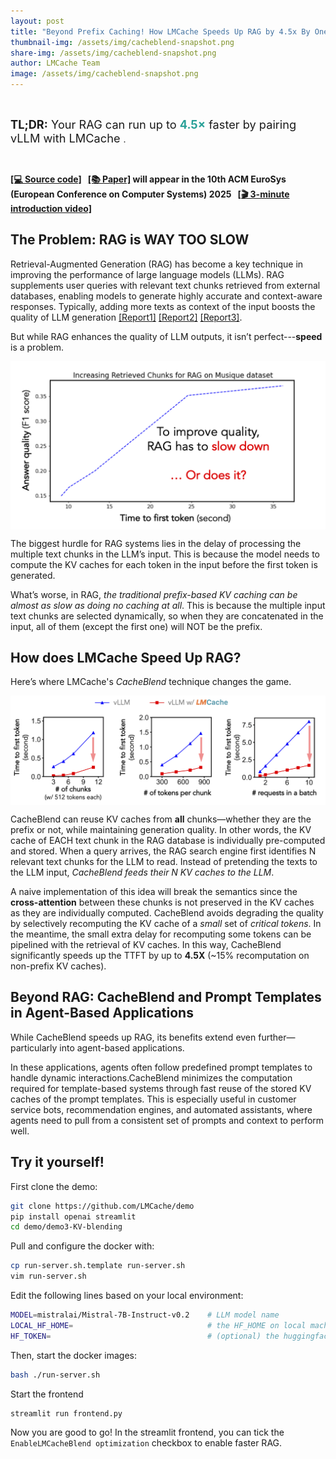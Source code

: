 ```yaml
---
layout: post
title: "Beyond Prefix Caching! How LMCache Speeds Up RAG by 4.5x By One Line of Change"
thumbnail-img: /assets/img/cacheblend-snapshot.png
share-img: /assets/img/cacheblend-snapshot.png
author: LMCache Team
image: /assets/img/cacheblend-snapshot.png
---
```

<br>


<span style="font-size:1.3em;">**TL;DR:** Your RAG can run up to **<span style="color:#2AA198;">4.5×</span>** faster by pairing vLLM with LMCache </span>.

<br>

**[[💻 Source code]](https://github.com/LMCache/LMCache) &nbsp;  [[📚 Paper]](https://arxiv.org/abs/2405.16444) will appear in the 10th ACM EuroSys (European Conference on Computer Systems) 2025 &nbsp; [[🎬 3-minute introduction video]](https://m.youtube.com/watch?v=rINy7mFyRAU)**

## The Problem: RAG is WAY TOO SLOW

Retrieval-Augmented Generation (RAG) has become a key technique in improving the performance of large language models (LLMs). 
RAG supplements user queries with relevant text chunks retrieved from external databases, enabling models to generate highly accurate and context-aware responses. 
Typically, adding more texts as context of the input boosts the quality of LLM generation 
[[Report1]](https://www.mongodb.com/developer/products/atlas/choosing-chunking-strategy-rag/)
[[Report2]](https://adasci.org/chunking-strategies-for-rag-in-generative-ai/)
[[Report3]](https://www.datacamp.com/tutorial/how-to-improve-rag-performance-5-key-techniques-with-examples).

But while RAG enhances the quality of LLM outputs, it isn’t perfect---**speed** is a problem.


<div align="center">
<img src="/assets/img/cacheblend-fig1.png" alt="Icon" style="width:600px; vertical-align:middle;">
</div>


The biggest hurdle for RAG systems lies in the delay of processing the  multiple text chunks in the LLM’s input. 
This is because the model needs to compute the KV caches for each token in the input before the first token is generated.

What’s worse, in RAG, *the traditional prefix-based KV caching can be almost as slow as doing no caching at all*.
This is because the multiple input text chunks are selected dynamically, so when they are concatenated in the input, all of them (except the first one) will NOT be the prefix.


## How does LMCache Speed Up RAG?

Here’s where LMCache's *CacheBlend* technique changes the game.

<div align="center">
<img src="/assets/img/cacheblend-fig2.png" alt="Icon" style="width:700px; vertical-align:middle;">
</div>

CacheBlend can reuse KV caches from **all** chunks—whether they are the prefix or not, while maintaining generation quality. 
In other words, the KV cache of EACH text chunk in the RAG database is individually pre-computed and stored.
When a query arrives, the RAG search engine first identifies N relevant text chunks for the LLM to read.
Instead of pretending the texts to the LLM input, *CacheBlend feeds their N KV caches to the LLM*. 

A naive implementation of this idea will break the semantics since the **cross-attention** between these chunks is not preserved in the KV caches as they are individually computed. 
CacheBlend avoids degrading the quality by selectively recomputing the KV cache of a *small* set of *critical tokens*. 
In the meantime, the small extra delay for recomputing some tokens can be pipelined with the retrieval of KV caches. 
In this way, CacheBlend significantly speeds up the TTFT by up to **4.5X** (~15% recomputation on non-prefix KV caches). 

## Beyond RAG: CacheBlend and Prompt Templates in Agent-Based Applications

While CacheBlend speeds up RAG, its benefits extend even further—particularly into agent-based applications.

In these applications, agents often follow predefined prompt templates to handle dynamic interactions.CacheBlend minimizes the computation required for template-based systems through fast reuse of the stored KV caches of the prompt templates. 
This is especially useful in customer service bots, recommendation engines, and automated assistants, where agents need to pull from a consistent set of prompts and context to perform well.

## Try it yourself!


First clone the demo:
```bash
git clone https://github.com/LMCache/demo
pip install openai streamlit
cd demo/demo3-KV-blending
```

Pull and configure the docker with:
```bash
cp run-server.sh.template run-server.sh
vim run-server.sh
```

Edit the following lines based on your local environment:
```bash
MODEL=mistralai/Mistral-7B-Instruct-v0.2	# LLM model name
LOCAL_HF_HOME=                          	# the HF_HOME on local machine. vLLM will try finding/dowloading the models here
HF_TOKEN=                               	# (optional) the huggingface token to access some special models
```

Then, start the docker images:
```bash
bash ./run-server.sh
```

Start the frontend
```bash
streamlit run frontend.py
```

Now you are good to go!
In the streamlit frontend, you can tick the `EnableLMCacheBlend optimization` checkbox to enable faster RAG.
